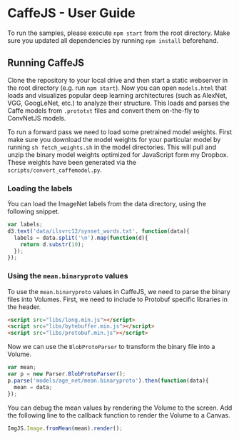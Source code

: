# CaffeJS - User Guide

To run the samples, please execute `npm start` from the root directory. Make sure you updated all dependencies by running `npm install` beforehand.

## Running CaffeJS

Clone the repository to your local drive and then start a static webserver in the root directory (e.g. run `npm start`). Now you can open `models.html` that loads and visualizes popular deep learning architectures (such as AlexNet, VGG, GoogLeNet, etc.) to analyze their structure. This loads and parses the Caffe models from `.prototxt` files and convert them on-the-fly to ConvNetJS models.

To run a forward pass we need to load some pretrained model weights. First make sure you download the model weights for your particular model by running  `sh fetch_weights.sh` in the model directories. This will pull and unzip the binary model weights optimized for JavaScript form my Dropbox. These weights have been generated via the `scripts/convert_caffemodel.py`.

### Loading the labels

Ỳou can load the ImageNet labels from the data directory, using the following snippet.

```js
var labels;
d3.text('data/ilsvrc12/synset_words.txt', function(data){
  labels = data.split('\n').map(function(d){
    return d.substr(10);
  });
});
```

### Using the `mean.binaryproto` values

To use the `mean.binaryproto` values in CaffeJS, we need to parse the binary files into Volumes. First, we need to include to Protobuf specific libraries in the header.

```html
<script src="libs/long.min.js"></script>
<script src="libs/bytebuffer.min.js"></script>
<script src="libs/protobuf.min.js"></script>
```

Now we can use the `BlobProtoParser` to transform the binary file into a Volume.

```js
var mean;
var p = new Parser.BlobProtoParser();
p.parse('models/age_net/mean.binaryproto').then(function(data){
  mean = data;
});
```

You can debug the mean values by rendering the Volume to the screen. Add the following line to the callback function to render the Volume to a Canvas.

```js
ImgJS.Image.fromMean(mean).render();
```
